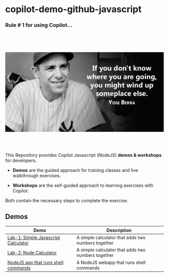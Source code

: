 # copilot-demo-github-javascript

### Rule # 1 for using Copilot...

<img style="padding-top: 30px; margin-top: 30px;" src="docs/images/yogi.png">

<br><br>

This Repository provides Copilot Javascript (NodeJS) **demos & workshops** for developers.

- **Demos** are the guided approach for training classes and live walkthrough exercises. 

- **Workshops** are the self-guided approach to learning exercises with Copilot. 

Both contain the necessary steps to complete the exercise.

## Demos

| Demo | Description |
| --- | --- |
| [Lab-1: Simple Javascript Calculator](demos/Javascript-calculator) | A simple calculator that adds two numbers together |
| [Lab-2: Node Calculator](demos/Node-calculator) | A simple calculator that adds two numbers together |
| [NodeJS app that runs shell commands](demos/Command-Execution-WebApp-NodeJS) | A NodeJS webapp that runs shell commands |